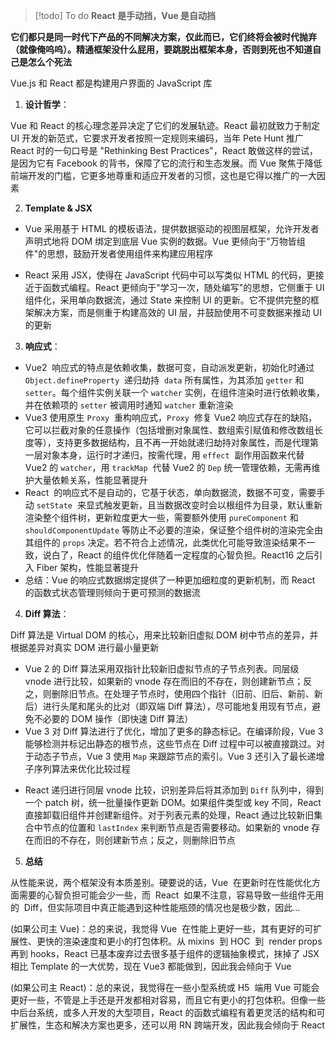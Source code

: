 > [!todo] To do
> **React 是手动挡，Vue 是自动挡**

**它们都只是同一时代下产品的不同解决方案，仅此而已，它们终将会被时代抛弃（就像俺呜呜）。精通框架没什么屁用，要跳脱出框架本身，否则到死也不知道自己是怎么个死法**

Vue.js 和 React 都是构建用户界面的 JavaScript 库

1. **设计哲学**：

Vue 和 React 的核心理念差异决定了它们的发展轨迹。React 最初就致力于制定 UI 开发的新范式，它要求开发者按照一定规则来编码，当年 Pete Hunt 推广 React 时的一句口号是 "Rethinking Best Practices"，React 敢做这样的尝试，是因为它有 Facebook 的背书，保障了它的流行和生态发展。而 Vue 聚焦于降低前端开发的门槛，它更多地尊重和适应开发者的习惯，这也是它得以推广的一大因素

2. **Template & JSX**

- Vue 采用基于 HTML 的模板语法，提供数据驱动的视图层框架，允许开发者声明式地将 DOM 绑定到底层 Vue 实例的数据。Vue 更倾向于"万物皆组件"的思想，鼓励开发者使用组件来构建应用程序
* React 采用 JSX，使得在 JavaScript 代码中可以写类似 HTML 的代码，更接近于函数式编程。React 更倾向于"学习一次，随处编写"的思想，它侧重于 UI 组件化，采用单向数据流，通过 State 来控制 UI 的更新。它不提供完整的框架解决方案，而是侧重于构建高效的 UI 层，并鼓励使用不可变数据来推动 UI 的更新

3. **响应式**：

- Vue2  响应式的特点是依赖收集，数据可变，自动派发更新，初始化时通过 `Object.defineProperty`  递归劫持  `data` 所有属性，为其添加 `getter` 和 `setter`。每个组件实例关联一个 `watcher` 实例，在组件渲染时进行依赖收集，并在依赖项的 `setter` 被调用时通知 `watcher` 重新渲染
- Vue3 使用原生 `Proxy`  重构响应式，`Proxy`  修复 Vue2 响应式存在的缺陷，它可以拦截对象的任意操作（包括增删对象属性、数组索引赋值和修改数组长度等），支持更多数据结构，且不再一开始就递归劫持对象属性，而是代理第一层对象本身，运行时才递归，按需代理，用 `effect`  副作用函数来代替 Vue2 的 `watcher`，用 `trackMap`  代替 Vue2 的 `Dep` 统一管理依赖，无需再维护大量依赖关系，性能显著提升
- React  的响应式不是自动的，它基于状态，单向数据流，数据不可变，需要手动 `setState`  来显式触发更新，且当数据改变时会以根组件为目录，默认重新渲染整个组件树，更新粒度更大一些，需要额外使用 `pureComponent` 和 `shouldComponentUpdate` 等防止不必要的渲染，保证整个组件树的渲染完全由其组件的 `props` 决定。若不符合上述情况，此类优化可能导致渲染结果不一致，说白了，React 的组件优化伴随着一定程度的心智负担。React16 之后引入 Fiber 架构，性能显著提升
- 总结：Vue 的响应式数据绑定提供了一种更加细粒度的更新机制，而 React 的函数式状态管理则倾向于更可预测的数据流

4. **Diff 算法**：

Diff 算法是 Virtual DOM 的核心，用来比较新旧虚拟 DOM 树中节点的差异，并根据差异对真实 DOM 进行最小量更新

- Vue 2 的 Diff 算法采用双指针比较新旧虚拟节点的子节点列表。同层级 vnode 进行比较，如果新的 vnode 存在而旧的不存在，则创建新节点；反之，则删除旧节点。在处理子节点时，使用四个指针（旧前、旧后、新前、新后）进行头尾和尾头的比对（即双端 Diff 算法），尽可能地复用现有节点，避免不必要的 DOM 操作（即快速 Diff 算法）
- Vue 3 对 Diff 算法进行了优化，增加了更多的静态标记。在编译阶段，Vue 3 能够检测并标记出静态的根节点，这些节点在 Diff 过程中可以被直接跳过。对于动态子节点，Vue 3 使用 `Map` 来跟踪节点的索引。Vue 3 还引入了最长递增子序列算法来优化比较过程
* React 递归进行同层 vnode 比较，识别差异后将其添加到 `Diff` 队列中，得到一个 patch 树，统一批量操作更新 DOM。如果组件类型或 key 不同，React 直接卸载旧组件并创建新组件。对于列表元素的处理，React 通过比较新旧集合中节点的位置和 `lastIndex` 来判断节点是否需要移动。如果新的 vnode 存在而旧的不存在，则创建新节点；反之，则删除旧节点

5. **总结**

从性能来说，两个框架没有本质差别。硬要说的话，Vue  在更新时在性能优化方面需要的心智负担可能会少一些，而  React  如果不注意，容易导致一些组件无用的  Diff，但实际项目中真正能遇到这种性能瓶颈的情况也是极少数，因此...

(如果公司主 Vue)：总的来说，我觉得 Vue  在性能上更好一些，其有更好的可扩展性、更快的渲染速度和更小的打包体积。从 mixins  到 HOC  到  render props 再到 hooks，React 已基本废弃过去很多基于组件的逻辑抽象模式，抹掉了 JSX 相比 Template 的一大优势，现在 Vue3 都能做到，因此我会倾向于 Vue

(如果公司主 React)：总的来说，我觉得在一些小型系统或 H5  端用 Vue 可能会更好一些，不管是上手还是开发都相对容易，而且它有更小的打包体积。但像一些中后台系统，或多人开发的大型项目，React 的函数式编程有着更灵活的结构和可扩展性，生态和解决方案也更多，还可以用 RN 跨端开发，因此我会倾向于 React

